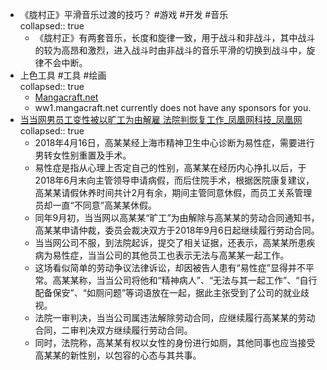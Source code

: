 - 《胧村正》平滑音乐过渡的技巧？ #游戏 #开发 #音乐  
  collapsed:: true
	- 《胧村正》有两套音乐，长度和旋律一致，用于战斗和非战斗，其中战斗的较为高昂和激烈，进入战斗时由非战斗的音乐平滑的切换到战斗中，旋律不会中断。
- 上色工具 #工具 #绘画  
  collapsed:: true
	- [Mangacraft.net](http://ww1.mangacraft.net/)
	- ww1.mangacraft.net currently does not have any sponsors for you.
- [当当网男员工变性被以旷工为由解雇 法院判恢复工作_凤凰网科技_凤凰网](https://ishare.ifeng.com/c/s/7xoSAr7eMq0)  
  collapsed:: true
	- 2018年4月16日，高某某经上海市精神卫生中心诊断为易性症，需要进行男转女性别重置及手术。
	- 易性症是指从心理上否定自己的性别，高某某在经历内心挣扎以后，于2018年6月末向主管领导申请病假，而后住院手术，根据医院康复建议，高某某请假休养时间共计2月有余，期间主管同意休假，而员工关系管理员却一直“不同意”高某某休假。
	- 同年9月初，当当网以高某某“旷工”为由解除与高某某的劳动合同通知书，高某某申请仲裁，委员会裁决双方于2018年9月6日起继续履行劳动合同。
	- 当当网公司不服，到法院起诉，提交了相关证据，还表示，高某某所患疾病为易性症，当当公司的其他员工也表示无法与高某某一起工作。
	- 这场看似简单的劳动争议法律诉讼，却因被告人患有“易性症”显得并不平常。高某某称，当当公司将他和“精神病人”、“无法与其一起工作”、“自行配备保安”、“如厕问题”等词语放在一起，据此主张受到了公司的就业歧视。
	- 法院一审判决，当当公司属违法解除劳动合同，应继续履行高某某的劳动合同，二审判决双方继续履行劳动合同。
	- 同时，法院称，高某某有权以女性的身份进行如厕，其他同事也应当接受高某某的新性别，以包容的心态与其共事。